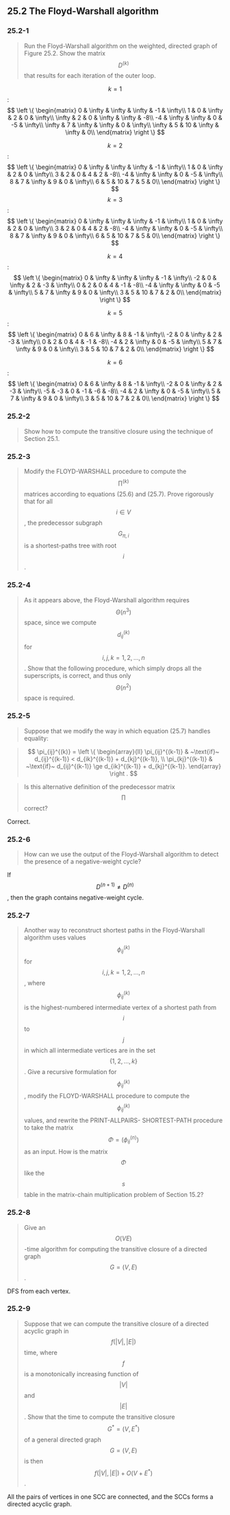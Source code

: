 ## 25.2 The Floyd-Warshall algorithm

### 25.2-1

> Run the Floyd-Warshall algorithm on the weighted, directed graph of Figure 25.2. Show the matrix $$D^{(k)}$$ that results for each iteration of the outer loop.

$$k=1$$:
$$
\left \{ \begin{matrix}
0 & \infty & \infty & \infty & -1 & \infty\\
1 & 0 & \infty & 2 & 0 & \infty\\
\infty & 2 & 0 & \infty & \infty & -8\\
-4 & \infty & \infty & 0 & -5 & \infty\\
\infty & 7 & \infty & \infty & 0 & \infty\\
\infty & 5 & 10 & \infty & \infty & 0\\
\end{matrix} \right \}
$$

$$k=2$$:
$$
\left \{ \begin{matrix}
0 & \infty & \infty & \infty & -1 & \infty\\
1 & 0 & \infty & 2 & 0 & \infty\\
3 & 2 & 0 & 4 & 2 & -8\\
-4 & \infty & \infty & 0 & -5 & \infty\\
8 & 7 & \infty & 9 & 0 & \infty\\
6 & 5 & 10 & 7 & 5 & 0\\
\end{matrix} \right \}
$$
$$k=3$$:
$$
\left \{ \begin{matrix}
0 & \infty & \infty & \infty & -1 & \infty\\
1 & 0 & \infty & 2 & 0 & \infty\\
3 & 2 & 0 & 4 & 2 & -8\\
-4 & \infty & \infty & 0 & -5 & \infty\\
8 & 7 & \infty & 9 & 0 & \infty\\
6 & 5 & 10 & 7 & 5 & 0\\
\end{matrix} \right \}
$$

$$k=4$$:
$$
\left \{ \begin{matrix}
0 & \infty & \infty & \infty & -1 & \infty\\
-2 & 0 & \infty & 2 & -3 & \infty\\
0 & 2 & 0 & 4 & -1 & -8\\
-4 & \infty & \infty & 0 & -5 & \infty\\
5 & 7 & \infty & 9 & 0 & \infty\\
3 & 5 & 10 & 7 & 2 & 0\\
\end{matrix} \right \}
$$

$$k=5$$:
$$
\left \{ \begin{matrix}
0 & 6 & \infty & 8 & -1 & \infty\\
-2 & 0 & \infty & 2 & -3 & \infty\\
0 & 2 & 0 & 4 & -1 & -8\\
-4 & 2 & \infty & 0 & -5 & \infty\\
5 & 7 & \infty & 9 & 0 & \infty\\
3 & 5 & 10 & 7 & 2 & 0\\
\end{matrix} \right \}
$$

$$k=6$$:
$$
\left \{ \begin{matrix}
0 & 6 & \infty & 8 & -1 & \infty\\
-2 & 0 & \infty & 2 & -3 & \infty\\
-5 & -3 & 0 & -1 & -6 & -8\\
-4 & 2 & \infty & 0 & -5 & \infty\\
5 & 7 & \infty & 9 & 0 & \infty\\
3 & 5 & 10 & 7 & 2 & 0\\
\end{matrix} \right \}
$$

### 25.2-2

> Show how to compute the transitive closure using the technique of Section 25.1.

### 25.2-3

> Modify the FLOYD-WARSHALL procedure to compute the $$\prod^{(k)}$$ matrices according to equations (25.6) and (25.7). Prove rigorously that for all $$i \in V$$, the predecessor subgraph $$G_{\pi, i}$$ is a shortest-paths tree with root $$i$$.

### 25.2-4

> As it appears above, the Floyd-Warshall algorithm requires $$\Theta(n^3)$$ space, since we compute $$d_{ij}^{(k)}$$ for $$i, j, k = 1, 2, \dots, n$$. Show that the following procedure, which simply drops all the superscripts, is correct, and thus only $$\Theta(n^2)$$ space is required.

### 25.2-5

> Suppose that we modify the way in which equation (25.7) handles equality:

> $$
\pi_{ij}^{(k)} = \left \{ 
\begin{array}{ll}
\pi_{ij}^{(k-1)} & ~\text{if}~ d_{ij}^{(k-1)} < d_{ik}^{(k-1)} + d_{kj}^{(k-1)}, \\
\pi_{kj}^{(k-1)} & ~\text{if}~ d_{ij}^{(k-1)} \ge d_{ik}^{(k-1)} + d_{kj}^{(k-1)}.
\end{array}
\right .
$$

> Is this alternative definition of the predecessor matrix $$\prod$$ correct?

Correct.

### 25.2-6

> How can we use the output of the Floyd-Warshall algorithm to detect the presence of a negative-weight cycle?

If $$D^{(n+1)} \ne D^{(n)}$$, then the graph contains negative-weight cycle.

### 25.2-7

> Another way to reconstruct shortest paths in the Floyd-Warshall algorithm uses values $$\phi_{ij}^{(k)}$$ for $$i, j, k = 1, 2, \dots, n$$, where $$\phi_{ij}^{(k)}$$ is the highest-numbered intermediate vertex of a shortest path from $$i$$ to $$j$$ in which all intermediate vertices are in the set $$\{1, 2, \dots, k \}$$. Give a recursive formulation for $$\phi_{ij}^{(k)}$$, modify the FLOYD-WARSHALL procedure to compute the $$\phi_{ij}^{(k)}$$ values, and rewrite the PRINT-ALLPAIRS- SHORTEST-PATH procedure to take the matrix $$\Phi = (\phi_{ij}^{(n)})$$ as an input. How is the matrix $$\Phi$$ like the $$s$$ table in the matrix-chain multiplication problem of Section 15.2?

### 25.2-8

> Give an $$O(VE)$$-time algorithm for computing the transitive closure of a directed
graph $$G = (V, E)$$.

DFS from each vertex.

### 25.2-9

> Suppose that we can compute the transitive closure of a directed acyclic graph in $$f(|V|, |E|)$$ time, where $$f$$ is a monotonically increasing function of $$|V|$$ and $$|E|$$. Show that the time to compute the transitive closure $$G^* = (V, E^*)$$ of a general directed graph $$G = (V, E)$$ is then $$f(|V|, |E|) + O(V + E^*)$$.

All the pairs of vertices in one SCC are connected, and the SCCs forms a directed acyclic graph.
